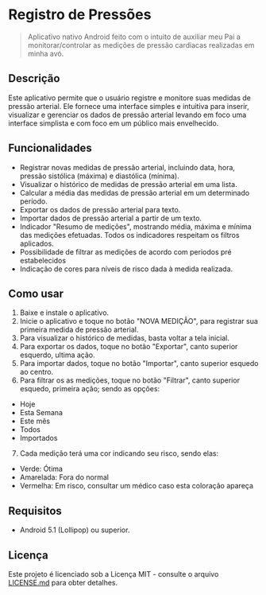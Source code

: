 # Registro de Pressões
> Aplicativo nativo Android feito com o intuito de auxiliar meu Pai a monitorar/controlar as medições de pressão cardiacas realizadas em minha avó.
## Descrição

Este aplicativo permite que o usuário registre e monitore suas medidas de pressão arterial. Ele fornece uma interface simples e intuitiva para inserir, visualizar e gerenciar os dados de pressão arterial levando em foco uma interface simplista e com foco em um público mais envelhecido.

## Funcionalidades

* Registrar novas medidas de pressão arterial, incluindo data, hora, pressão sistólica (máxima) e diastólica (mínima).
* Visualizar o histórico de medidas de pressão arterial em uma lista.
* Calcular a média das medidas de pressão arterial em um determinado período.
* Exportar os dados de pressão arterial para texto.
* Importar dados de pressão arterial a partir de um texto.
* Indicador "Resumo de medições", mostrando média, máxima e mínima das medições efetuadas. Todos os indicadores respeitam os filtros aplicados.
* Possibilidade de filtrar as medições de acordo com periodos pré estabelecidos
* Indicação de cores para níveis de risco dada à medida realizada.

## Como usar

1. Baixe e instale o aplicativo.
2. Inicie o aplicativo e toque no botão "NOVA MEDIÇÂO", para registrar sua primeira medida de pressão arterial.
3. Para visualizar o histórico de medidas, basta voltar a tela inicial.
4. Para exportar os dados, toque no botão "Exportar", canto superior esquerdo, ultima ação.
5. Para importar dados, toque no botão "Importar", canto superior esquedo ao centro.
6. Para filtrar os as medições, toque no botão "Filtrar", canto superior esquedo, primeira ação; sendo as opções:
  * Hoje
  * Esta Semana
  * Este mês
  * Todos
  * Importados
7. Cada medição terá uma cor indicando seu risco, sendo elas:
* Verde: Ótima
* Amarelada: Fora do normal
* Vermelha: Em risco, consultar um médico caso esta coloração apareça

## Requisitos

* Android 5.1 (Lollipop) ou superior.

## Licença

Este projeto é licenciado sob a Licença MIT - consulte o arquivo [LICENSE.md](LICENSE.md) para obter detalhes.
